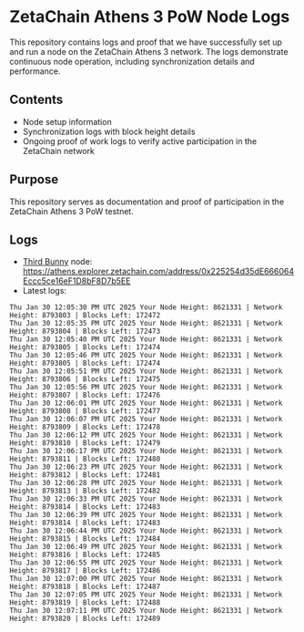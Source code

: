 # ZetaChain Athens 3 PoW Node Logs
This repository contains logs and proof that we have successfully set up and run a node on the ZetaChain Athens 3 network. The logs demonstrate continuous node operation, including synchronization details and performance.

## Contents
- Node setup information
- Synchronization logs with block height details
- Ongoing proof of work logs to verify active participation in the ZetaChain network

## Purpose
This repository serves as documentation and proof of participation in the ZetaChain Athens 3 PoW testnet.

## Logs

- [Third Bunny](https://thirdbunny.xyz/) node: https://athens.explorer.zetachain.com/address/0x225254d35dE666064Eccc5ce16eF1D8bF8D7b5EE
- Latest logs:
```
Thu Jan 30 12:05:30 PM UTC 2025 Your Node Height: 8621331 | Network Height: 8793803 | Blocks Left: 172472
Thu Jan 30 12:05:35 PM UTC 2025 Your Node Height: 8621331 | Network Height: 8793804 | Blocks Left: 172473
Thu Jan 30 12:05:40 PM UTC 2025 Your Node Height: 8621331 | Network Height: 8793805 | Blocks Left: 172474
Thu Jan 30 12:05:46 PM UTC 2025 Your Node Height: 8621331 | Network Height: 8793805 | Blocks Left: 172474
Thu Jan 30 12:05:51 PM UTC 2025 Your Node Height: 8621331 | Network Height: 8793806 | Blocks Left: 172475
Thu Jan 30 12:05:56 PM UTC 2025 Your Node Height: 8621331 | Network Height: 8793807 | Blocks Left: 172476
Thu Jan 30 12:06:01 PM UTC 2025 Your Node Height: 8621331 | Network Height: 8793808 | Blocks Left: 172477
Thu Jan 30 12:06:07 PM UTC 2025 Your Node Height: 8621331 | Network Height: 8793809 | Blocks Left: 172478
Thu Jan 30 12:06:12 PM UTC 2025 Your Node Height: 8621331 | Network Height: 8793810 | Blocks Left: 172479
Thu Jan 30 12:06:17 PM UTC 2025 Your Node Height: 8621331 | Network Height: 8793811 | Blocks Left: 172480
Thu Jan 30 12:06:23 PM UTC 2025 Your Node Height: 8621331 | Network Height: 8793812 | Blocks Left: 172481
Thu Jan 30 12:06:28 PM UTC 2025 Your Node Height: 8621331 | Network Height: 8793813 | Blocks Left: 172482
Thu Jan 30 12:06:33 PM UTC 2025 Your Node Height: 8621331 | Network Height: 8793814 | Blocks Left: 172483
Thu Jan 30 12:06:39 PM UTC 2025 Your Node Height: 8621331 | Network Height: 8793814 | Blocks Left: 172483
Thu Jan 30 12:06:44 PM UTC 2025 Your Node Height: 8621331 | Network Height: 8793815 | Blocks Left: 172484
Thu Jan 30 12:06:49 PM UTC 2025 Your Node Height: 8621331 | Network Height: 8793816 | Blocks Left: 172485
Thu Jan 30 12:06:55 PM UTC 2025 Your Node Height: 8621331 | Network Height: 8793817 | Blocks Left: 172486
Thu Jan 30 12:07:00 PM UTC 2025 Your Node Height: 8621331 | Network Height: 8793818 | Blocks Left: 172487
Thu Jan 30 12:07:05 PM UTC 2025 Your Node Height: 8621331 | Network Height: 8793819 | Blocks Left: 172488
Thu Jan 30 12:07:11 PM UTC 2025 Your Node Height: 8621331 | Network Height: 8793820 | Blocks Left: 172489
```
